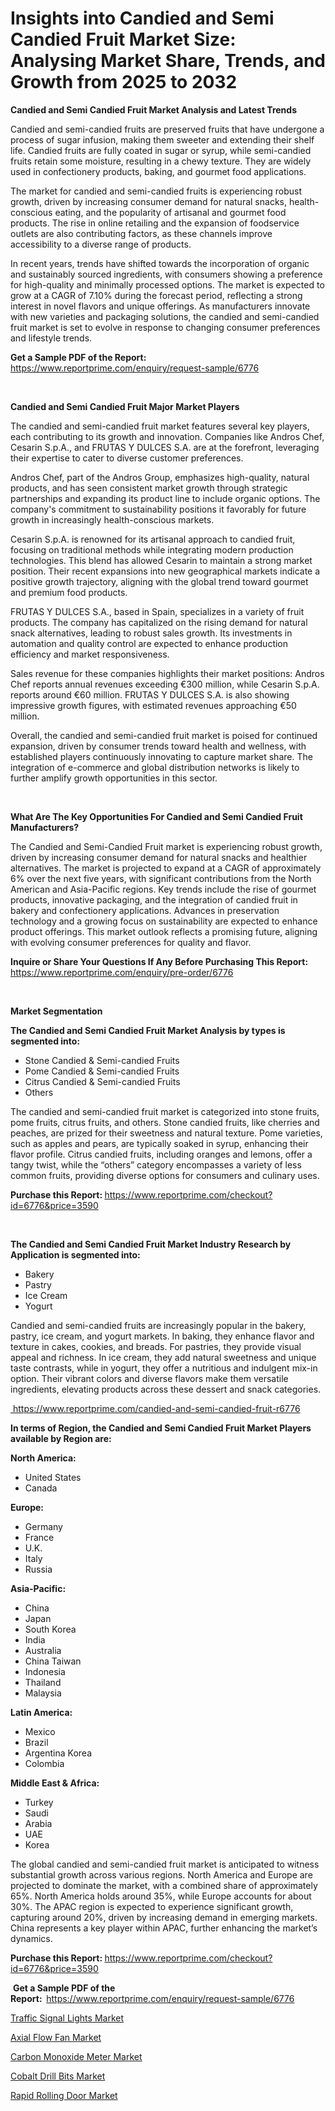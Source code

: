 <p><h1>Insights into Candied and Semi Candied Fruit Market Size: Analysing Market Share, Trends, and Growth from 2025 to 2032</h1></p><p><strong>Candied and Semi Candied Fruit Market Analysis and Latest Trends</strong></p>
<p><p>Candied and semi-candied fruits are preserved fruits that have undergone a process of sugar infusion, making them sweeter and extending their shelf life. Candied fruits are fully coated in sugar or syrup, while semi-candied fruits retain some moisture, resulting in a chewy texture. They are widely used in confectionery products, baking, and gourmet food applications.</p><p>The market for candied and semi-candied fruits is experiencing robust growth, driven by increasing consumer demand for natural snacks, health-conscious eating, and the popularity of artisanal and gourmet food products. The rise in online retailing and the expansion of foodservice outlets are also contributing factors, as these channels improve accessibility to a diverse range of products.</p><p>In recent years, trends have shifted towards the incorporation of organic and sustainably sourced ingredients, with consumers showing a preference for high-quality and minimally processed options. The market is expected to grow at a CAGR of 7.10% during the forecast period, reflecting a strong interest in novel flavors and unique offerings. As manufacturers innovate with new varieties and packaging solutions, the candied and semi-candied fruit market is set to evolve in response to changing consumer preferences and lifestyle trends.</p></p>
<p><strong>Get a Sample PDF of the Report:&nbsp;</strong> <a href="https://www.reportprime.com/enquiry/request-sample/6776?utm_campaign=2886&utm_medium=2&utm_source=Github&utm_content=ia&utm_term=19032025&utm_id=candied-and-semi-candied-fruit">https://www.reportprime.com/enquiry/request-sample/6776</a></p>
<p>&nbsp;</p>
<p><strong>Candied and Semi Candied Fruit Major Market Players</strong></p>
<p><p>The candied and semi-candied fruit market features several key players, each contributing to its growth and innovation. Companies like Andros Chef, Cesarin S.p.A., and FRUTAS Y DULCES S.A. are at the forefront, leveraging their expertise to cater to diverse customer preferences.</p><p>Andros Chef, part of the Andros Group, emphasizes high-quality, natural products, and has seen consistent market growth through strategic partnerships and expanding its product line to include organic options. The company's commitment to sustainability positions it favorably for future growth in increasingly health-conscious markets.</p><p>Cesarin S.p.A. is renowned for its artisanal approach to candied fruit, focusing on traditional methods while integrating modern production technologies. This blend has allowed Cesarin to maintain a strong market position. Their recent expansions into new geographical markets indicate a positive growth trajectory, aligning with the global trend toward gourmet and premium food products.</p><p>FRUTAS Y DULCES S.A., based in Spain, specializes in a variety of fruit products. The company has capitalized on the rising demand for natural snack alternatives, leading to robust sales growth. Its investments in automation and quality control are expected to enhance production efficiency and market responsiveness.</p><p>Sales revenue for these companies highlights their market positions: Andros Chef reports annual revenues exceeding €300 million, while Cesarin S.p.A. reports around €60 million. FRUTAS Y DULCES S.A. is also showing impressive growth figures, with estimated revenues approaching €50 million. </p><p>Overall, the candied and semi-candied fruit market is poised for continued expansion, driven by consumer trends toward health and wellness, with established players continuously innovating to capture market share. The integration of e-commerce and global distribution networks is likely to further amplify growth opportunities in this sector.</p></p>
<p>&nbsp;</p>
<p><strong>What Are The Key Opportunities For Candied and Semi Candied Fruit Manufacturers?</strong></p>
<p><p>The Candied and Semi-Candied Fruit market is experiencing robust growth, driven by increasing consumer demand for natural snacks and healthier alternatives. The market is projected to expand at a CAGR of approximately 6% over the next five years, with significant contributions from the North American and Asia-Pacific regions. Key trends include the rise of gourmet products, innovative packaging, and the integration of candied fruit in bakery and confectionery applications. Advances in preservation technology and a growing focus on sustainability are expected to enhance product offerings. This market outlook reflects a promising future, aligning with evolving consumer preferences for quality and flavor.</p></p>
<p><strong>Inquire or Share Your Questions If Any Before Purchasing This Report:</strong> <a href="https://www.reportprime.com/enquiry/pre-order/6776?utm_campaign=2886&utm_medium=2&utm_source=Github&utm_content=ia&utm_term=19032025&utm_id=candied-and-semi-candied-fruit">https://www.reportprime.com/enquiry/pre-order/6776</a></p>
<p>&nbsp;</p>
<p><strong>Market Segmentation</strong></p>
<p><strong>The Candied and Semi Candied Fruit Market Analysis by types is segmented into:</strong></p>
<p><ul><li>Stone Candied & Semi-candied Fruits</li><li>Pome Candied & Semi-candied Fruits</li><li>Citrus Candied & Semi-candied Fruits</li><li>Others</li></ul></p>
<p><p>The candied and semi-candied fruit market is categorized into stone fruits, pome fruits, citrus fruits, and others. Stone candied fruits, like cherries and peaches, are prized for their sweetness and natural texture. Pome varieties, such as apples and pears, are typically soaked in syrup, enhancing their flavor profile. Citrus candied fruits, including oranges and lemons, offer a tangy twist, while the “others” category encompasses a variety of less common fruits, providing diverse options for consumers and culinary uses.</p></p>
<p><strong>Purchase this Report:&nbsp;</strong><a href="https://www.reportprime.com/checkout?id=6776&price=3590&utm_campaign=2886&utm_medium=2&utm_source=Github&utm_content=ia&utm_term=19032025&utm_id=candied-and-semi-candied-fruit">https://www.reportprime.com/checkout?id=6776&price=3590</a></p>
<p>&nbsp;</p>
<p><strong>The Candied and Semi Candied Fruit Market Industry Research by Application is segmented into:</strong></p>
<p><ul><li>Bakery</li><li>Pastry</li><li>Ice Cream</li><li>Yogurt</li></ul></p>
<p><p>Candied and semi-candied fruits are increasingly popular in the bakery, pastry, ice cream, and yogurt markets. In baking, they enhance flavor and texture in cakes, cookies, and breads. For pastries, they provide visual appeal and richness. In ice cream, they add natural sweetness and unique taste contrasts, while in yogurt, they offer a nutritious and indulgent mix-in option. Their vibrant colors and diverse flavors make them versatile ingredients, elevating products across these dessert and snack categories.</p></p>
<p><a href="https://www.reportprime.com/candied-and-semi-candied-fruit-r6776?utm_campaign=2886&utm_medium=2&utm_source=Github&utm_content=ia&utm_term=19032025&utm_id=candied-and-semi-candied-fruit">&nbsp;https://www.reportprime.com/candied-and-semi-candied-fruit-r6776</a></p>
<p><strong>In terms of Region, the Candied and Semi Candied Fruit Market Players available by Region are:</strong></p>
<p>
    <p> <strong> North America: </strong>
        <ul>
            <li>United States</li>
            <li>Canada</li>
        </ul>
        </p> 
    <p> <strong> Europe: </strong>
        <ul>
            <li>Germany</li>
            <li>France</li>
            <li>U.K.</li>
            <li>Italy</li>
            <li>Russia</li>
        </ul>
        </p> 
    <p> <strong> Asia-Pacific: </strong>
        <ul>
            <li>China</li>
            <li>Japan</li>
            <li>South Korea</li>
            <li>India</li>
            <li>Australia</li>
            <li>China Taiwan</li>
            <li>Indonesia</li>
            <li>Thailand</li>
            <li>Malaysia</li>
        </ul>
        </p> 
    <p> <strong> Latin America: </strong>
        <ul>
            <li>Mexico</li>
            <li>Brazil</li>
            <li>Argentina Korea</li>
            <li>Colombia</li>
        </ul>
        </p> 
    <p> <strong> Middle East & Africa: </strong>
        <ul>
            <li>Turkey</li>
            <li>Saudi</li>
            <li>Arabia</li>
            <li>UAE</li>
            <li>Korea</li>
        </ul>
    </p>
    </p>
<p><p>The global candied and semi-candied fruit market is anticipated to witness substantial growth across various regions. North America and Europe are projected to dominate the market, with a combined share of approximately 65%. North America holds around 35%, while Europe accounts for about 30%. The APAC region is expected to experience significant growth, capturing around 20%, driven by increasing demand in emerging markets. China represents a key player within APAC, further enhancing the market’s dynamics.</p></p>
<p><strong>Purchase this Report: </strong><a href="https://www.reportprime.com/checkout?id=6776&price=3590&utm_campaign=2886&utm_medium=2&utm_source=Github&utm_content=ia&utm_term=19032025&utm_id=candied-and-semi-candied-fruit">https://www.reportprime.com/checkout?id=6776&price=3590</a></p>
<p>&nbsp;<strong>Get a Sample PDF of the Report:&nbsp;&nbsp;</strong><a href="https://www.reportprime.com/enquiry/request-sample/6776?utm_campaign=2886&utm_medium=2&utm_source=Github&utm_content=ia&utm_term=19032025&utm_id=candied-and-semi-candied-fruit">https://www.reportprime.com/enquiry/request-sample/6776</a></p>
<p><strong></strong></p>
<p><p><a href="https://www.linkedin.com/pulse/traffic-signal-lights-market-analysis-type-application-geography-gjm2c?utm_campaign=2886&utm_medium=2&utm_source=Github&utm_content=ia&utm_term=19032025&utm_id=candied-and-semi-candied-fruit">Traffic Signal Lights Market</a></p><p><a href="https://www.linkedin.com/pulse/insights-global-axial-flow-fan-market-forecasted-growth-iqkac?utm_campaign=2886&utm_medium=2&utm_source=Github&utm_content=ia&utm_term=19032025&utm_id=candied-and-semi-candied-fruit">Axial Flow Fan Market</a></p><p><a href="https://www.linkedin.com/pulse/carbon-monoxide-meter-industry-analysis-market-size-dva0f?utm_campaign=2886&utm_medium=2&utm_source=Github&utm_content=ia&utm_term=19032025&utm_id=candied-and-semi-candied-fruit">Carbon Monoxide Meter Market</a></p><p><a href="https://www.linkedin.com/pulse/understanding-cobalt-drill-bits-market-2025-2032-development-92xpf?utm_campaign=2886&utm_medium=2&utm_source=Github&utm_content=ia&utm_term=19032025&utm_id=candied-and-semi-candied-fruit">Cobalt Drill Bits Market</a></p><p><a href="https://www.linkedin.com/pulse/rapid-rolling-door-market-study-provides-key-insights-projected-xbf2f?utm_campaign=2886&utm_medium=2&utm_source=Github&utm_content=ia&utm_term=19032025&utm_id=candied-and-semi-candied-fruit">Rapid Rolling Door Market</a></p></p>